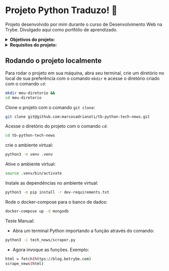 # Projeto Python Traduzo! :speech_balloon:
Projeto desenvolvido por mim durante o curso de Desenvolvimento Web na Trybe. Divulgado aqui como portfólio de aprendizado.

<details>
<summary><strong>Objetivos do projeto:</strong></summary>
 
  * Desenvolver uma aplicação de tradução de textos entre vários idiomas, utilizando Python com o Framework Flask, para criar uma aplicação Server Side.
  * Verificar se sou capaz de:
    * Implementar uma API utilizando arquitetura em camadas MVC.
    * Utilizar o Docker para projetos Python.
    * Aplicar conhecimentos de Orientação a Objetos no desenvolvimento WEB.
    * Escrever testes para APIs para garantir a implementação dos endpoints.
    * Interagir com um banco de dados não relacional MongoDB.
    * Desenvolver páginas web Server Side.
</details>
<details>
<summary><strong> Requisitos do projeto:</strong></summary>

  *  Criar a função `fetch`.
  *  Criar a função `scrape_updates`.
  *  Criar a função `scrape_next_page_link`.
  *  Criar a função `scrape_news`.
  *  Criar a função `get_tech_news` para obter as notícias.
  *  Testar a classe `ReadingPlanService`.
  *  Criar a função `search_by_title`.
  *  Criar a função `search_by_date`.
  *  Criar a função `search_by_category`.
</details>
  
## Rodando o projeto localmente

Para rodar o projeto em sua máquina, abra seu terminal, crie um diretório no local de sua preferência com o comando `mkdir` e acesse o diretório criado com o comando `cd`:

```bash
mkdir meu-diretorio &&
cd meu-diretorio
```

Clone o projeto com o comando `git clone`:

```bash
git clone git@github.com:marcosadrianoti/tb-python-tech-news.git
```

Acesse o diretório do projeto com o comando `cd`:

```bash
cd tb-python-tech-news
```

crie o ambiente virtual:
```bash
python3 -m venv .venv
```

Ative o ambiente virtual:
```bash
source .venv/bin/activate
```

Instale as dependências no ambiente virtual:
```bash
python3 -m pip install -r dev-requirements.txt
```

Rode o docker-compose para o banco de dados:
```bash
docker-compose up -d mongodb
```

Teste Manual:
* Abra um terminal Python importando a função através do comando:
```bash
python3 -i tech_news/scraper.py
```

* Agora invoque as funções. Exemplo:
```bash
html = fetch(https://blog.betrybe.com)
scrape_news(html)
```
